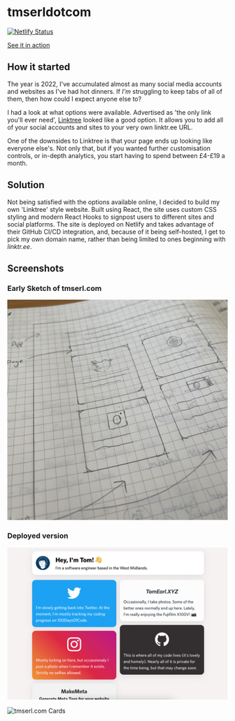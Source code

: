 # tmserldotcom

[![Netlify Status](https://api.netlify.com/api/v1/badges/8c11657d-bbf2-43bf-b7bf-ccdf630cf8c6/deploy-status)](https://app.netlify.com/sites/tmserlcom/deploys)

[See it in action](https://tmserl.com)

## How it started

The year is 2022, I've accumulated almost as many social media accounts and websites as I've had hot dinners. If _I'm_ struggling to keep tabs of all of them, then how could I expect anyone else to?

I had a look at what options were available. Advertised as 'the only link you'll ever need', [Linktree](https://linktr.ee) looked like a good option. It allows you to add all of your social accounts and sites to your very own linktr.ee URL.

One of the downsides to Linktree is that your page ends up looking like everyone else's. Not only that, but if you wanted further customisation controls, or in-depth analytics, you start having to spend between £4-£19 a month.

## Solution

Not being satisfied with the options available online, I decided to build my own 'Linktree' style website. Built using React, the site uses custom CSS styling and modern React Hooks to signpost users to different sites and social platforms. The site is deployed on Netlify and takes advantage of their GitHub CI/CD integration, and, because of it being self-hosted, I get to pick my own domain name, rather than being limited to ones beginning with _linktr.ee_.

## Screenshots

### Early Sketch of tmserl.com

![tmserl.com Sketch](/README/tmserldotcom_sketch.jpg)

### Deployed version

![tmserl.com Site](/README/tmserldotcom1.png)

![tmserl.com Cards](/README/tmserldotcom2.gif)
